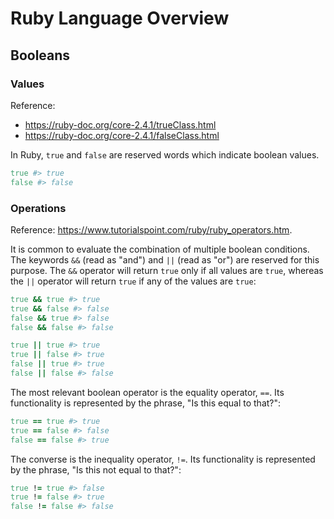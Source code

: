 # Ruby Language Overview

## Booleans

### Values

Reference:

  + https://ruby-doc.org/core-2.4.1/trueClass.html
  + https://ruby-doc.org/core-2.4.1/falseClass.html

In Ruby, `true` and `false` are reserved words which indicate boolean values.

```ruby
true #> true
false #> false
```

### Operations

Reference: https://www.tutorialspoint.com/ruby/ruby_operators.htm.

It is common to evaluate the combination of multiple boolean conditions. The keywords `&&` (read as "and") and `||` (read as "or") are reserved for this purpose. The `&&` operator will return `true` only if all values are `true`, whereas the `||` operator will return `true` if any of the values are `true`:

```ruby
true && true #> true
true && false #> false
false && true #> false
false && false #> false

true || true #> true
true || false #> true
false || true #> true
false || false #> false
```

The most relevant boolean operator is the equality operator, `==`. Its functionality is represented by the phrase, "Is this equal to that?":

```ruby
true == true #> true
true == false #> false
false == false #> true
```

The converse is the inequality operator, `!=`. Its functionality is represented by the phrase, "Is this not equal to that?":

```ruby
true != true #> false
true != false #> true
false != false #> false
```
